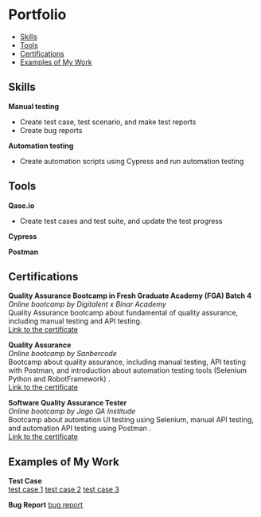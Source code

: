 # Portfolio
- [Skills](#skills)
- [Tools](#tools)
- [Certifications](#certifications)
- [Examples of My Work](#examples-of-my-work)

## Skills

__Manual testing__
  * Create test case, test scenario, and make test reports
  * Create bug reports

__Automation testing__
  * Create automation scripts using Cypress and run automation testing

## Tools

__Qase.io__
  * Create test cases and test suite, and update the test progress
  
__Cypress__

__Postman__

## Certifications

__Quality Assurance Bootcamp in Fresh Graduate Academy (FGA) Batch 4__  
*Online bootcamp by Digitalent x Binar Academy*  
Quality Assurance bootcamp about fundamental of quality assurance, including manual testing and API testing.   
[Link to the certificate](https://drive.google.com/file/d/1_4P9I4H_l-8WgFRGlIPWmi5tpzXYva3w/view?usp=share_link)

__Quality Assurance__  
*Online bootcamp by Sanbercode*  
Bootcamp about quality assurance, including manual testing, API testing with Postman, and introduction about automation testing tools (Selenium Python and RobotFramework)  .   
[Link to the certificate](https://drive.google.com/file/d/1S1ME413FJlNL-s5ax5yMIRbYEGVpSySw/view?usp=share_link)

__Software Quality Assurance Tester__  
*Online bootcamp by Jago QA Institude*  
Bootcamp about automation UI testing using Selenium, manual API testing, and automation API testing using Postman .   
[Link to the certificate](https://drive.google.com/drive/folders/12pNHHx1kVi43UhtcfPfJhb3u5V2ZYnXJ?usp=share_link)

## Examples of My Work
__Test Case__  
[test case 1](https://docs.google.com/spreadsheets/d/1ELczcsqpujvpZkXTb3EoDtvJg0XxstCw/edit?usp=share_link&ouid=103318968433682744563&rtpof=true&sd=true)
[test case 2](https://docs.google.com/spreadsheets/d/1mzIVF4M2x1Sm6jB551cSLkPPd__0cp04/edit?usp=sharing&ouid=103318968433682744563&rtpof=true&sd=true)
[test case 3](https://drive.google.com/file/d/1WobfhhY89JK028cHojsnkH0LF9_vF5hw/view?usp=share_link)

__Bug Report__
[bug report](https://docs.google.com/document/d/1VTZvPi3y2iHbRCd1225vhL0GkiXFqia6JCtD4qruEcc/edit?usp=sharing)





  

